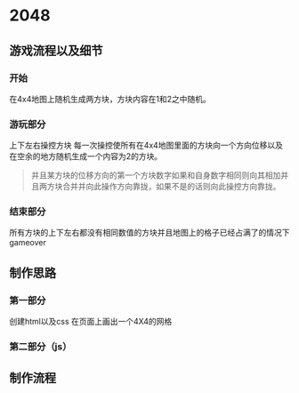 # 2048

## 游戏流程以及细节

### 开始

在4x4地图上随机生成两方块，方块内容在1和2之中随机。

### 游玩部分

上下左右操控方块 每一次操控使所有在4x4地图里面的方块向一个方向位移以及在空余的地方随机生成一个内容为2的方块。

> 并且某方块的位移方向的第一个方块数字如果和自身数字相同则向其相加并且两方块合并并向此操作方向靠拢，如果不是的话则向此操控方向靠拢。

### 结束部分

所有方块的上下左右都没有相同数值的方块并且地图上的格子已经占满了的情况下 gameover

## 制作思路

### 第一部分

创建html以及css 在页面上画出一个4X4的网格

 ### 第二部分（js）





## 制作流程


